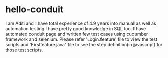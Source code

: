 # hello-conduit

I am Aditi and I have total experience of 4.9 years into manual as well as automation testing
I have pretty good knowledge in SQL too.
I have automated conduit page and written few test cases using cucumber framework and selenium. Please refer 'Login.feature' file to view the test scripts and 'Firstfeature.java' file to see the step definition(in javascript) for those test scripts.
